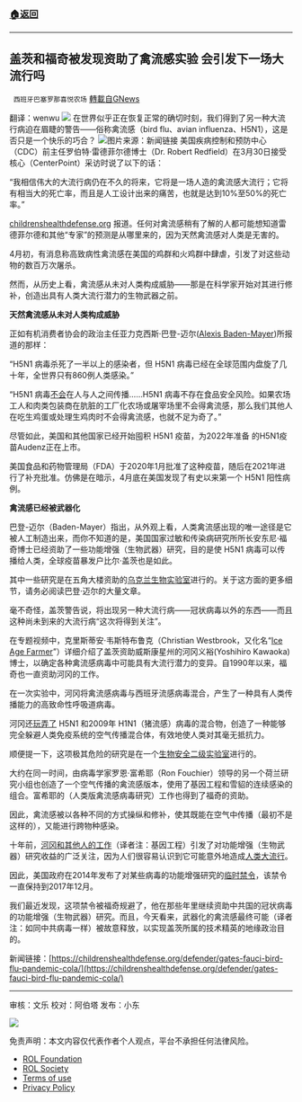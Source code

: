 ###  [:house:返回](README.md)
---


## 盖茨和福奇被发现资助了禽流感实验 会引发下一场大流行吗
` 西班牙巴塞罗那喜悦农场` [轉載自GNews](https://gnews.org/zh-hans/2652502/)

翻译：wenwu
 ![](https://assets.gnews.org/wp-content/uploads/2022/06/poiuy3698774_1654068557.jpg) 
在世界似乎正在恢复正常的确切时刻，我们得到了另一种大流行病迫在眉睫的警告——俗称禽流感（bird flu、avian influenza、H5N1），这是否只是一个快乐的巧合？
 ![](https://assets.gnews.org/wp-content/uploads/2022/06/image_1654199958-edited_1654199969.png)图片来源：新闻链接 
美国疾病控制和预防中心（CDC）前主任罗伯特·雷德菲尔德博士（Dr. Robert Redfield）在3月30日接受核心（CenterPoint）采访时说了以下的话：
 
“我相信伟大的大流行病仍在不久的将来，它将是一场人造的禽流感大流行；它将有相当大的死亡率，而且是人工设计出来的痛苦，也就是达到10%至50%的死亡率。”
 
[childrenshealthdefense.org](http://childrenshealthdefense.org/) 报道。任何对禽流感稍有了解的人都可能想知道雷德菲尔德和其他“专家”的预测是从哪里来的，因为天然禽流感对人类是无害的。
 
4月初，有消息称高致病性禽流感在美国的鸡群和火鸡群中肆虐，引发了对这些动物的数百万次屠杀。
 
然而，从历史上看，禽流感从未对人类构成威胁——那是在科学家开始对其进行修补，创造出具有人类大流行潜力的生物武器之前。
 
**天然禽流感从未对人类构成威胁**
 
正如有机消费者协会的政治主任亚力克西斯·巴登-迈尔([Alexis Baden-Mayer](https://www.organicconsumers.org/blog/is-bird-flu-being-weaponized))所报道的那样：
 
“H5N1 病毒杀死了一半以上的感染者，但 H5N1 病毒已经在全球范围内盘旋了几十年，全世界只有860例人类感染。”
 
“H5N1 病毒[不会](https://www.aier.org/article/a-retrospective-on-the-avian-flu-scare-of-2005/)在人与人之间传播……H5N1 病毒不存在食品安全风险。如果农场工人和肉类包装商在肮脏的工厂化农场或屠宰场里不会得禽流感，那么我们其他人在吃生鸡蛋或处理生鸡肉时不会得禽流感，也就不足为奇了。”
 
尽管如此，美国和其他国家已经开始囤积 H5N1 疫苗，为2022年准备 的H5N1疫苗Audenz正在上市。
 
美国食品和药物管理局（FDA）于2020年1月批准了这种疫苗，随后在2021年进行了补充批准。仿佛是在暗示，4月底在美国发现了有史以来第一个 H5N1 阳性病例。
 
**禽流感已经被武器化**
 
巴登-迈尔（Baden-Mayer）指出，从外观上看，人类禽流感出现的唯一途径是它被人工制造出来，而你不知道的是，美国国家过敏和传染病研究所所长安东尼·福奇博士已经资助了一些功能增强（生物武器）研究，目的是使 H5N1 病毒可以传播给人类，全球疫苗暴发户比尔·盖茨也是如此。
 
其中一些研究是在五角大楼资助的[乌克兰生物实验室](https://newspunch.com/us-embassy-quietly-deletes-all-ukraine-bioweapon-lab-documents-online-media-blackout/)进行的。关于这方面的更多细节，请务必阅读巴登·迈尔的大量文章。
 
毫不奇怪，盖茨警告说，将出现另一种大流行病——冠状病毒以外的东西——而且这种尚未到来的大流行病“这次将得到关注”。
 
在专题视频中，克里斯蒂安·韦斯特布鲁克（Christian Westbrook，又化名“[Ice Age Farmer](https://www.youtube.com/watch?v=MRIZeSq7r6Q)”）详细介绍了盖茨资助威斯康星州的河冈义裕(Yoshihiro Kawaoka)博士，以确定各种禽流感病毒中可能具有大流行潜力的变异。自1990年以来，福奇也一直资助河冈的工作。
 
在一次实验中，河冈将禽流感病毒与西班牙流感病毒混合，产生了一种具有人类传播能力的高致命性呼吸道病毒。
 
河冈还[玩弄了](https://www.ncbi.nlm.nih.gov/pmc/articles/PMC2682078/) H5N1 和2009年 H1N1（猪流感）病毒的混合物，创造了一种能够完全躲避人类免疫系统的空气传播混合体，有效地使人类对其毫无抵抗力。
 
顺便提一下，这项极其危险的研究是在一个[生物安全二级实验室](https://www.businessinsider.com/yoshihiro-kawaoka-creates-deadly-flu-strain-for-resear-2014-7)进行的。
 
大约在同一时间，由病毒学家罗恩·富希耶（Ron Fouchier）领导的另一个荷兰研究小组也创造了一个空气传播的禽流感版本，使用了基因工程和雪貂的连续感染的组合。富希耶的（人类版禽流感病毒研究）工作也得到了福奇的资助。
 
因此，禽流感被以各种不同的方式操纵和修补，使其既能在空气中传播（最初不是这样的），又能进行跨物种感染。
 
十年前，[河冈和其他人的工作](https://www.cidrap.umn.edu/news-perspective/2012/06/fouchier-study-reveals-changes-enabling-airborne-spread-h5n1)（译者注：基因工程）引发了对功能增强（生物武器）研究收益的广泛关注，因为人们很容易认识到它可能意外地造成[人类大流行](https://archive.ph/5otXE)。
 
因此，美国政府在2014年发布了对某些病毒的功能增强研究的[临时禁令](https://www.nature.com/articles/d41586-017-08837-7)，该禁令一直保持到2017年12月。
 
我们最近发现，这项禁令被福奇规避了，他在那些年里继续资助中共国的冠状病毒的功能增强（生物武器）研究。而且，今天看来，武器化的禽流感最终可能（译者注：如同中共病毒一样）被故意释放，以实现盖茨所属的技术精英的地缘政治目的。
 
新闻链接：[https://childrenshealthdefense.org/defender/gates-fauci-bird-flu-pandemic-cola/](https://childrenshealthdefense.org/defender/gates-fauci-bird-flu-pandemic-cola/)
 
* * *
 
审核：文乐
校对：阿伯塔
发布：小东
 
![](https://assets.gnews.org/wp-content/uploads/2022/06/GNEWS_CH.-1-3_1654159820.jpeg)

免责声明：本文内容仅代表作者个人观点，平台不承担任何法律风险。
  
- [ROL Foundation](https://rolfoundation.org/)
- [ROL Society](https://rolsociety.org/)
- [Terms of use](https://gnews.org/terms-of-use-3/)
- [Privacy Policy](https://gnews.org/privacy-policy/)
